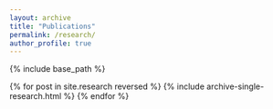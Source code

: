 ```yaml
---
layout: archive
title: "Publications"
permalink: /research/
author_profile: true
---
```


{% include base_path %}

<!-- ## Published Papers -->

{% for post in site.research reversed %}
  {% include archive-single-research.html %}
{% endfor %}

<!-- ## Working Papers

{% for post in site.workingpapers reversed %}
  {% include archive-single-research.html %}
{% endfor %} -->